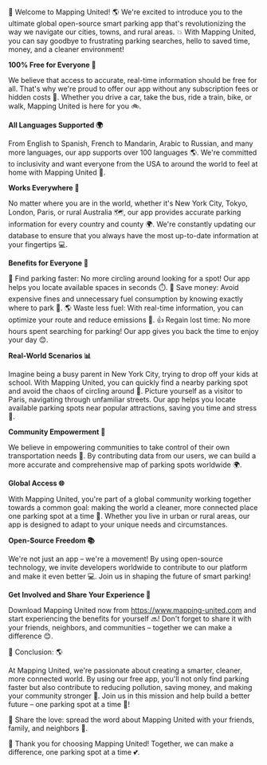 🚀 Welcome to Mapping United! 🌎 We're excited to introduce you to the ultimate global open-source smart parking app that's revolutionizing the way we navigate our cities, towns, and rural areas. 💥 With Mapping United, you can say goodbye to frustrating parking searches, hello to saved time, money, and a cleaner environment!

**100% Free for Everyone 🎉**

We believe that access to accurate, real-time information should be free for all. That's why we're proud to offer our app without any subscription fees or hidden costs 💸. Whether you drive a car, take the bus, ride a train, bike, or walk, Mapping United is here for you 🚲.

**All Languages Supported 🌍**

From English to Spanish, French to Mandarin, Arabic to Russian, and many more languages, our app supports over 100 languages 🌎. We're committed to inclusivity and want everyone from the USA to around the world to feel at home with Mapping United 💖.

**Works Everywhere 📍**

No matter where you are in the world, whether it's New York City, Tokyo, London, Paris, or rural Australia 🗺️, our app provides accurate parking information for every country and county 🌍. We're constantly updating our database to ensure that you always have the most up-to-date information at your fingertips 💻.

**Benefits for Everyone 🎁**

🚗 Find parking faster: No more circling around looking for a spot! Our app helps you locate available spaces in seconds ⏱️.
💸 Save money: Avoid expensive fines and unnecessary fuel consumption by knowing exactly where to park 💸.
🌎 Waste less fuel: With real-time information, you can optimize your route and reduce emissions 🚀.
👍 Regain lost time: No more hours spent searching for parking! Our app gives you back the time to enjoy your day 😊.

**Real-World Scenarios 📊**

Imagine being a busy parent in New York City, trying to drop off your kids at school. With Mapping United, you can quickly find a nearby parking spot and avoid the chaos of circling around 🚗.
Picture yourself as a visitor to Paris, navigating through unfamiliar streets. Our app helps you locate available parking spots near popular attractions, saving you time and stress 🎉.

**Community Empowerment 👥**

We believe in empowering communities to take control of their own transportation needs 💪. By contributing data from our users, we can build a more accurate and comprehensive map of parking spots worldwide 🌍.

**Global Access 🌐**

With Mapping United, you're part of a global community working together towards a common goal: making the world a cleaner, more connected place one parking spot at a time 💖. Whether you live in urban or rural areas, our app is designed to adapt to your unique needs and circumstances.

**Open-Source Freedom 📚**

We're not just an app – we're a movement! By using open-source technology, we invite developers worldwide to contribute to our platform and make it even better 💻. Join us in shaping the future of smart parking!

**Get Involved and Share Your Experience 🤝**

Download Mapping United now from https://www.mapping-united.com and start experiencing the benefits for yourself 🔜! Don't forget to share it with your friends, neighbors, and communities – together we can make a difference 😊.

🌟 Conclusion: 🌎

At Mapping United, we're passionate about creating a smarter, cleaner, more connected world. By using our free app, you'll not only find parking faster but also contribute to reducing pollution, saving money, and making your community stronger 💪. Join us in this mission and help build a better future – one parking spot at a time 🌟!

💖 Share the love: spread the word about Mapping United with your friends, family, and neighbors 📢.

👏 Thank you for choosing Mapping United! Together, we can make a difference, one parking spot at a time 💕.